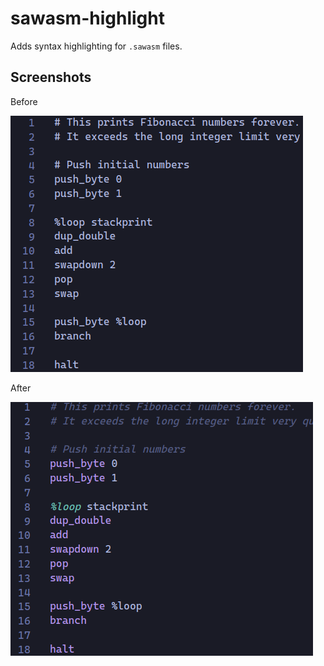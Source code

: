 # sawasm-highlight

Adds syntax highlighting for `.sawasm` files.

## Screenshots

Before  

![Before](./screenshots/before.png)

After  

![After](./screenshots/after.png)
